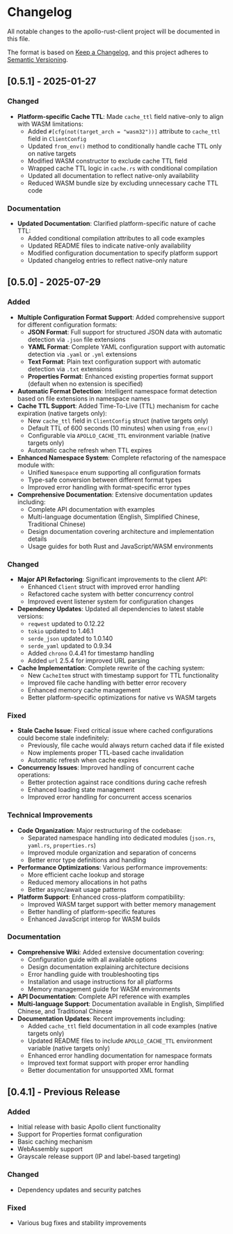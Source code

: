 # Changelog

All notable changes to the apollo-rust-client project will be documented in this file.

The format is based on [Keep a Changelog](https://keepachangelog.com/en/1.0.0/),
and this project adheres to [Semantic Versioning](https://semver.org/spec/v2.0.0.html).

## [0.5.1] - 2025-01-27

### Changed

- **Platform-specific Cache TTL**: Made `cache_ttl` field native-only to align with WASM limitations:
  - Added `#[cfg(not(target_arch = "wasm32"))]` attribute to `cache_ttl` field in `ClientConfig`
  - Updated `from_env()` method to conditionally handle cache TTL only on native targets
  - Modified WASM constructor to exclude cache TTL field
  - Wrapped cache TTL logic in `cache.rs` with conditional compilation
  - Updated all documentation to reflect native-only availability
  - Reduced WASM bundle size by excluding unnecessary cache TTL code

### Documentation

- **Updated Documentation**: Clarified platform-specific nature of cache TTL:
  - Added conditional compilation attributes to all code examples
  - Updated README files to indicate native-only availability
  - Modified configuration documentation to specify platform support
  - Updated changelog entries to reflect native-only nature

## [0.5.0] - 2025-07-29

### Added

- **Multiple Configuration Format Support**: Added comprehensive support for different configuration formats:
  - **JSON Format**: Full support for structured JSON data with automatic detection via `.json` file extensions
  - **YAML Format**: Complete YAML configuration support with automatic detection via `.yaml` or `.yml` extensions
  - **Text Format**: Plain text configuration support with automatic detection via `.txt` extensions
  - **Properties Format**: Enhanced existing properties format support (default when no extension is specified)
- **Automatic Format Detection**: Intelligent namespace format detection based on file extensions in namespace names
- **Cache TTL Support**: Added Time-To-Live (TTL) mechanism for cache expiration (native targets only):
  - New `cache_ttl` field in `ClientConfig` struct (native targets only)
  - Default TTL of 600 seconds (10 minutes) when using `from_env()`
  - Configurable via `APOLLO_CACHE_TTL` environment variable (native targets only)
  - Automatic cache refresh when TTL expires
- **Enhanced Namespace System**: Complete refactoring of the namespace module with:
  - Unified `Namespace` enum supporting all configuration formats
  - Type-safe conversion between different format types
  - Improved error handling with format-specific error types
- **Comprehensive Documentation**: Extensive documentation updates including:
  - Complete API documentation with examples
  - Multi-language documentation (English, Simplified Chinese, Traditional Chinese)
  - Design documentation covering architecture and implementation details
  - Usage guides for both Rust and JavaScript/WASM environments

### Changed

- **Major API Refactoring**: Significant improvements to the client API:
  - Enhanced `Client` struct with improved error handling
  - Refactored cache system with better concurrency control
  - Improved event listener system for configuration changes
- **Dependency Updates**: Updated all dependencies to latest stable versions:
  - `reqwest` updated to 0.12.22
  - `tokio` updated to 1.46.1
  - `serde_json` updated to 1.0.140
  - `serde_yaml` updated to 0.9.34
  - Added `chrono` 0.4.41 for timestamp handling
  - Added `url` 2.5.4 for improved URL parsing
- **Cache Implementation**: Complete rewrite of the caching system:
  - New `CacheItem` struct with timestamp support for TTL functionality
  - Improved file cache handling with better error recovery
  - Enhanced memory cache management
  - Better platform-specific optimizations for native vs WASM targets

### Fixed

- **Stale Cache Issue**: Fixed critical issue where cached configurations could become stale indefinitely:
  - Previously, file cache would always return cached data if file existed
  - Now implements proper TTL-based cache invalidation
  - Automatic refresh when cache expires
- **Concurrency Issues**: Improved handling of concurrent cache operations:
  - Better protection against race conditions during cache refresh
  - Enhanced loading state management
  - Improved error handling for concurrent access scenarios

### Technical Improvements

- **Code Organization**: Major restructuring of the codebase:
  - Separated namespace handling into dedicated modules (`json.rs`, `yaml.rs`, `properties.rs`)
  - Improved module organization and separation of concerns
  - Better error type definitions and handling
- **Performance Optimizations**: Various performance improvements:
  - More efficient cache lookup and storage
  - Reduced memory allocations in hot paths
  - Better async/await usage patterns
- **Platform Support**: Enhanced cross-platform compatibility:
  - Improved WASM target support with better memory management
  - Better handling of platform-specific features
  - Enhanced JavaScript interop for WASM builds

### Documentation

- **Comprehensive Wiki**: Added extensive documentation covering:
  - Configuration guide with all available options
  - Design documentation explaining architecture decisions
  - Error handling guide with troubleshooting tips
  - Installation and usage instructions for all platforms
  - Memory management guide for WASM environments
- **API Documentation**: Complete API reference with examples
- **Multi-language Support**: Documentation available in English, Simplified Chinese, and Traditional Chinese
- **Documentation Updates**: Recent improvements including:
  - Added `cache_ttl` field documentation in all code examples (native targets only)
  - Updated README files to include `APOLLO_CACHE_TTL` environment variable (native targets only)
  - Enhanced error handling documentation for namespace formats
  - Improved text format support with proper error handling
  - Better documentation for unsupported XML format

## [0.4.1] - Previous Release

### Added

- Initial release with basic Apollo client functionality
- Support for Properties format configuration
- Basic caching mechanism
- WebAssembly support
- Grayscale release support (IP and label-based targeting)

### Changed

- Dependency updates and security patches

### Fixed

- Various bug fixes and stability improvements
